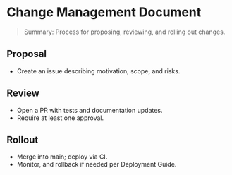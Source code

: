 # Change Management Document

> Summary: Process for proposing, reviewing, and rolling out changes.

## Proposal
- Create an issue describing motivation, scope, and risks.

## Review
- Open a PR with tests and documentation updates.
- Require at least one approval.

## Rollout
- Merge into main; deploy via CI.
- Monitor, and rollback if needed per Deployment Guide.
